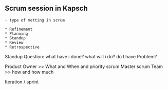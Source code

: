   ## Scrum session in Kapsch
    - type of metting in scrum 

    * Refinement
    * Planning
    * Standup
    * Review
    * Retrospective


  Standup Question:
   what have i done?
   what will i do?
   do I have Problem?
   
   
   Product Owner >> What and When and priority
   scrum Master 
   scrum Team >> how and how much
   
   Iteration / sprint 
   
   


